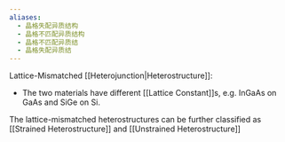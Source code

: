 ```yaml
---
aliases:
  - 晶格失配异质结构
  - 晶格不匹配异质结构
  - 晶格不匹配异质结
  - 晶格失配异质结
---
```

Lattice-Mismatched [[Heterojunction|Heterostructure]]:
- The two materials have different [[Lattice Constant]]s, e.g. InGaAs on GaAs and SiGe on Si.

The lattice-mismatched heterostructures can be further classified as [[Strained Heterostructure]] and [[Unstrained Heterostructure]]